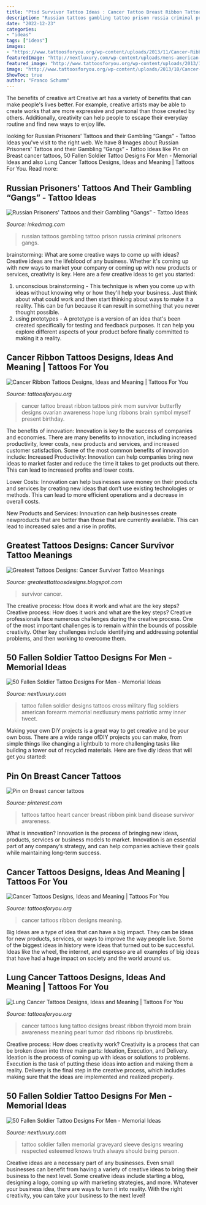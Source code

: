 ```yaml
---
title: "Ptsd Survivor Tattoo Ideas : Cancer Tattoo Breast Ribbon Tattoos Pink Mom Survivor Butterfly Designs Ovarian Awareness Hope Lung Ribbons Brain Symbol Myself Present Birthday"
description: "Russian tattoos gambling tattoo prison russia criminal prisoners gangs"
date: "2022-12-23"
categories:
- "ideas"
tags: ["ideas"]
images:
- "https://www.tattoosforyou.org/wp-content/uploads/2013/11/Cancer-Ribbon-Tattoos-for-Mom.jpg"
featuredImage: "http://nextluxury.com/wp-content/uploads/mens-american-flag-fallen-soldiers-cross-mens-inner-forearm-tattoo.jpg"
featured_image: "http://www.tattoosforyou.org/wp-content/uploads/2013/10/Cancer-Ribbon-Tattoos.jpg"
image: "http://www.tattoosforyou.org/wp-content/uploads/2013/10/Cancer-Ribbon-Tattoos.jpg"
ShowToc: true
author: "Franco Schumm"
---
```



The benefits of creative art
Creative art has a variety of benefits that can make people's lives better. For example, creative artists may be able to create works that are more expressive and personal than those created by others. Additionally, creativity can help people to escape their everyday routine and find new ways to enjoy life.

	

		
looking for Russian Prisoners&#039; Tattoos and their Gambling “Gangs” - Tattoo Ideas you've visit to the right web. We have 8 Images about Russian Prisoners&#039; Tattoos and their Gambling “Gangs” - Tattoo Ideas like Pin on Breast cancer tattoos, 50 Fallen Soldier Tattoo Designs For Men - Memorial Ideas and also Lung Cancer Tattoos Designs, Ideas and Meaning | Tattoos For You. Read more:
		
    
## Russian Prisoners&#039; Tattoos And Their Gambling “Gangs” - Tattoo Ideas

<img loading=lazy src="https://www.inkedmag.com/.image/t_share/MTU5MTg5NzMzMDEwODQzMjg1/1539107241103-russian-criminal-tattoos-and-playing-cards-p99.jpg" onerror="this.onerror=null;this.src='https://tse1.mm.bing.net/th?id=OIP.rIYP8Sx2PCMUW3wzCIWGrQHaK_&amp;pid=15.1';" alt="Russian Prisoners&#039; Tattoos and their Gambling “Gangs” - Tattoo Ideas">

_Source: inkedmag.com_

>russian tattoos gambling tattoo prison russia criminal prisoners gangs. 

	

brainstorming: What are some creative ways to come up with ideas?
Creative ideas are the lifeblood of any business. Whether it's coming up with new ways to market your company or coming up with new products or services, creativity is key. Here are a few creative ideas to get you started: 
1. unconscious brainstorming - This technique is when you come up with ideas without knowing why or how they'll help your business. Just think about what could work and then start thinking about ways to make it a reality. This can be fun because it can result in something that you never thought possible. 
2. using prototypes - A prototype is a version of an idea that's been created specifically for testing and feedback purposes. It can help you explore different aspects of your product before finally committed to making it a reality.

    
## Cancer Ribbon Tattoos Designs, Ideas And Meaning | Tattoos For You

<img loading=lazy src="https://www.tattoosforyou.org/wp-content/uploads/2013/11/Cancer-Ribbon-Tattoos-for-Mom.jpg" onerror="this.onerror=null;this.src='https://tse3.mm.bing.net/th?id=OIP.2OfI7Ht7FPX27psXyF2VbwHaJ3&amp;pid=15.1';" alt="Cancer Ribbon Tattoos Designs, Ideas and Meaning | Tattoos For You">

_Source: tattoosforyou.org_

>cancer tattoo breast ribbon tattoos pink mom survivor butterfly designs ovarian awareness hope lung ribbons brain symbol myself present birthday. 

	

The benefits of innovation:
Innovation is key to the success of companies and economies. There are many benefits to innovation, including increased productivity, lower costs, new products and services, and increased customer satisfaction. Some of the most common benefits of innovation include: 
Increased Productivity: Innovation can help companies bring new ideas to market faster and reduce the time it takes to get products out there. This can lead to increased profits and lower costs. 

Lower Costs: Innovation can help businesses save money on their products and services by creating new ideas that don’t use existing technologies or methods. This can lead to more efficient operations and a decrease in overall costs. 

New Products and Services: Innovation can help businesses create newproducts that are better than those that are currently available. This can lead to increased sales and a rise in profits.

    
## Greatest Tattoos Designs: Cancer Survivor Tattoo Meanings

<img loading=lazy src="https://4.bp.blogspot.com/-xbKSv1fXx0M/UHT_b-fkiGI/AAAAAAAAAro/JAc0bS6Qt9I/s1600/ribbon-tattoos-7.jpg" onerror="this.onerror=null;this.src='https://tse1.mm.bing.net/th?id=OIP.x6swwX9sISMOHR2OuDvg-AHaJ3&amp;pid=15.1';" alt="Greatest Tattoos Designs: Cancer Survivor Tattoo Meanings">

_Source: greatesttattoosdesigns.blogspot.com_

>survivor cancer. 

	

The creative process: How does it work and what are the key steps?
Creative process: How does it work and what are the key steps?
Creative professionals face numerous challenges during the creative process. One of the most important challenges is to remain within the bounds of possible creativity. Other key challenges include identifying and addressing potential problems, and then working to overcome them.

    
## 50 Fallen Soldier Tattoo Designs For Men - Memorial Ideas

<img loading=lazy src="http://nextluxury.com/wp-content/uploads/mens-american-flag-fallen-soldiers-cross-mens-inner-forearm-tattoo.jpg" onerror="this.onerror=null;this.src='https://tse1.mm.bing.net/th?id=OIP.iWbPi8VWvwQ6xMVR3NZASQHaJ6&amp;pid=15.1';" alt="50 Fallen Soldier Tattoo Designs For Men - Memorial Ideas">

_Source: nextluxury.com_

>tattoo fallen soldier designs tattoos cross military flag soldiers american forearm memorial nextluxury mens patriotic army inner tweet. 

	

Making your own DIY projects is a great way to get creative and be your own boss. There are a wide range ofDIY projects you can make, from simple things like changing a lightbulb to more challenging tasks like building a tower out of recycled materials. Here are five diy ideas that will get you started: 

    
## Pin On Breast Cancer Tattoos

<img loading=lazy src="https://i.pinimg.com/736x/0c/1a/93/0c1a937df3e5c96e24e112fb4c247d61--breast-cancer-tattoos-new-tattoos.jpg" onerror="this.onerror=null;this.src='https://tse4.mm.bing.net/th?id=OIP.HQSPI5PQHfXpDX2SmhbViAHaJ3&amp;pid=15.1';" alt="Pin on Breast cancer tattoos">

_Source: pinterest.com_

>tattoos tattoo heart cancer breast ribbon pink band disease survivor awareness. 

	

What is innovation?
Innovation is the process of bringing new ideas, products, services or business models to market. Innovation is an essential part of any company’s strategy, and can help companies achieve their goals while maintaining long-term success.

    
## Cancer Tattoos Designs, Ideas And Meaning | Tattoos For You

<img loading=lazy src="http://www.tattoosforyou.org/wp-content/uploads/2013/10/Cancer-Ribbon-Tattoos.jpg" onerror="this.onerror=null;this.src='https://tse2.mm.bing.net/th?id=OIP.BV1DpwnzoRaSCJFwObiK-gHaJ4&amp;pid=15.1';" alt="Cancer Tattoos Designs, Ideas and Meaning | Tattoos For You">

_Source: tattoosforyou.org_

>cancer tattoos ribbon designs meaning. 

	

Big Ideas are a type of idea that can have a big impact. They can be ideas for new products, services, or ways to improve the way people live. Some of the biggest ideas in history were ideas that turned out to be successful. Ideas like the wheel, the internet, and espresso are all examples of big ideas that have had a huge impact on society and the world around us.

    
## Lung Cancer Tattoos Designs, Ideas And Meaning | Tattoos For You

<img loading=lazy src="https://www.tattoosforyou.org/wp-content/uploads/2017/07/Lung-Cancer-Tattoos-300x300.jpg" onerror="this.onerror=null;this.src='https://tse1.mm.bing.net/th?id=OIP.8-fDvrRJyzHTrGCpPf0-PgAAAA&amp;pid=15.1';" alt="Lung Cancer Tattoos Designs, Ideas and Meaning | Tattoos For You">

_Source: tattoosforyou.org_

>cancer tattoos lung tattoo designs breast ribbon thyroid mom brain awareness meaning pearl tumor dad ribbons rip brustkrebs. 

	

Creative process: How does creativity work?
Creativity is a process that can be broken down into three main parts: Ideation, Execution, and Delivery. Ideation is the process of coming up with ideas or solutions to problems. Execution is the task of putting these ideas into action and making them a reality. Delivery is the final step in the creative process, which includes making sure that the ideas are implemented and realized properly.

    
## 50 Fallen Soldier Tattoo Designs For Men - Memorial Ideas

<img loading=lazy src="http://nextluxury.com/wp-content/uploads/graveyard-memorial-fallen-soldier-guys-sleeve-tattoo.jpg" onerror="this.onerror=null;this.src='https://tse1.mm.bing.net/th?id=OIP.bb5sKFTaoJxKvYelXl6R-AHaIh&amp;pid=15.1';" alt="50 Fallen Soldier Tattoo Designs For Men - Memorial Ideas">

_Source: nextluxury.com_

>tattoo soldier fallen memorial graveyard sleeve designs wearing respected esteemed knows truth always should being person. 

	

Creative ideas are a necessary part of any businesses. Even small businesses can benefit from having a variety of creative ideas to bring their business to the next level. Some creative ideas include starting a blog, designing a logo, coming up with marketing strategies, and more. Whatever your business idea, there are ways to turn it into reality. With the right creativity, you can take your business to the next level!

